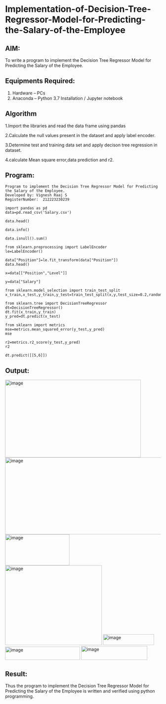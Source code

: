 # Implementation-of-Decision-Tree-Regressor-Model-for-Predicting-the-Salary-of-the-Employee

## AIM:
To write a program to implement the Decision Tree Regressor Model for Predicting the Salary of the Employee.

## Equipments Required:
1. Hardware – PCs
2. Anaconda – Python 3.7 Installation / Jupyter notebook

## Algorithm

1.Import the libraries and read the data frame using pandas

2.Calculate the null values present in the dataset and apply label encoder.

3.Determine test and training data set and apply decison tree regression in dataset.

4.calculate Mean square error,data prediction and r2.
## Program:
```
Program to implement the Decision Tree Regressor Model for Predicting the Salary of the Employee.
Developed by: Vignesh Raaj S
RegisterNumber:  212223230239

import pandas as pd
data=pd.read_csv('Salary.csv')

data.head()

data.info()

data.isnull().sum()

from sklearn.preprocessing import LabelEncoder
le=LabelEncoder()

data["Position"]=le.fit_transform(data["Position"])
data.head()

x=data[["Position","Level"]]

y=data["Salary"]

from sklearn.model_selection import train_test_split
x_train,x_test,y_train,y_test=train_test_split(x,y,test_size=0.2,random_state=2)

from sklearn.tree import DecisionTreeRegressor
dt=DecisionTreeRegressor()
dt.fit(x_train,y_train)
y_pred=dt.predict(x_test)

from sklearn import metrics
mse=metrics.mean_squared_error(y_test,y_pred)
mse

r2=metrics.r2_score(y_test,y_pred)
r2

dt.predict([[5,6]])

```

## Output:

<img width="439" height="251" alt="image" src="https://github.com/user-attachments/assets/d3df5ff1-a3e8-453f-8916-0342c6c5cf06" />

<img width="556" height="249" alt="image" src="https://github.com/user-attachments/assets/3dd250be-cf4a-4c6b-976f-9bfc147264f0" />

<img width="208" height="100" alt="image" src="https://github.com/user-attachments/assets/7a132f19-b891-4832-bc0c-5ec6b4031c73" />

<img width="313" height="258" alt="image" src="https://github.com/user-attachments/assets/638fb06d-0a00-46b0-a337-8e3fd3de4183" />

<img width="165" height="35" alt="image" src="https://github.com/user-attachments/assets/db5a8ac5-8cde-434f-9ce6-41b95be9fd25" />

<img width="242" height="43" alt="image" src="https://github.com/user-attachments/assets/a0243051-33da-4b18-9d41-122ce26f04cf" />

<img width="214" height="45" alt="image" src="https://github.com/user-attachments/assets/c0e8b90f-b1fa-408a-9d49-394b2017032c" />

## Result:
Thus the program to implement the Decision Tree Regressor Model for Predicting the Salary of the Employee is written and verified using python programming.
